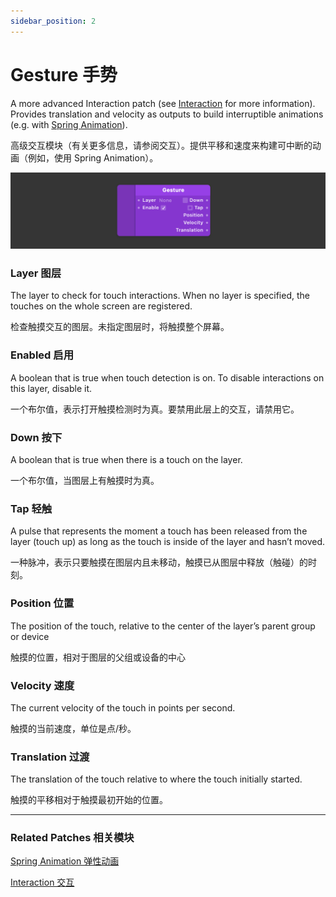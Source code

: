 ```yaml
---
sidebar_position: 2
---
```


# Gesture 手势

A more advanced Interaction patch (see [Interaction](https://www.notion.so/Interaction-8cd3ac66434546eda4b4bcf8173958fc) for more information). Provides translation and velocity as outputs to build interruptible animations (e.g. with [Spring Animation](https://www.notion.so/Spring-Animation-a19684147ec740ccbf6d62d962990a98)).

高级交互模块（有关更多信息，请参阅交互）。提供平移和速度来构建可中断的动画（例如，使用 Spring Animation）。

![Image](./../../../static/img/docs/Interaction/gesture.png)

### Layer 图层

The layer to check for touch interactions. When no layer is specified, the touches on the whole screen are registered.

检查触摸交互的图层。未指定图层时，将触摸整个屏幕。

### Enabled 启用

A boolean that is true when touch detection is on. To disable interactions on this layer, disable it.

一个布尔值，表示打开触摸检测时为真。要禁用此层上的交互，请禁用它。

### Down 按下

A boolean that is true when there is a touch on the layer.

一个布尔值，当图层上有触摸时为真。

### Tap 轻触

A pulse that represents the moment a touch has been released from the layer (touch up) as long as the touch is inside of the layer and hasn’t moved.

一种脉冲，表示只要触摸在图层内且未移动，触摸已从图层中释放（触碰）的时刻。

### Position 位置

The position of the touch, relative to the center of the layer’s parent group or device

触摸的位置，相对于图层的父组或设备的中心

### Velocity 速度

The current velocity of the touch in points per second.

触摸的当前速度，单位是点/秒。

### Translation 过渡

The translation of the touch relative to where the touch initially started.

触摸的平移相对于触摸最初开始的位置。

------

### Related Patches 相关模块

[Spring Animation 弹性动画](https://www.notion.so/Spring-Animation-a19684147ec740ccbf6d62d962990a98)

[Interaction 交互](https://www.notion.so/Interaction-8cd3ac66434546eda4b4bcf8173958fc)
